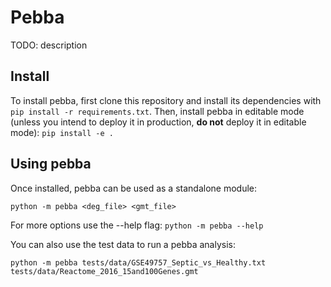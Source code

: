 # Pebba


TODO: description

## Install
To install pebba, first clone this repository and install its dependencies with `pip install -r requirements.txt`.
Then, install pebba in editable mode (unless you intend to deploy it in production, **do not** deploy it in editable mode): `pip install -e .`


## Using pebba
Once installed, pebba can be used as a standalone module:

`python -m pebba <deg_file> <gmt_file>`


For more options use the --help flag: `python -m pebba --help`

You can also use the test data to run a pebba analysis: 

`python -m pebba tests/data/GSE49757_Septic_vs_Healthy.txt tests/data/Reactome_2016_15and100Genes.gmt `
